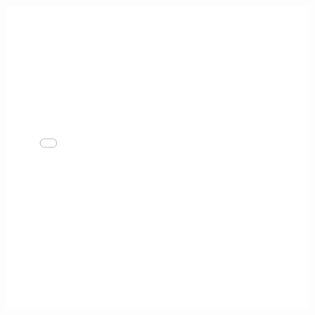 <style type="text/css">
  .map-div{
  background-image: url('map_background.png');
  width: 1460px;
  height: 1384px;
  margin.auto;
  }
 </style>

<div class="map-div">
<iframe width="600px" height="600px" frameborder="0" allowfullscreen src="//umap.openstreetmap.fr/it/map/caccia-al-tesoro_439547?scaleControl=true&miniMap=false&scrollWheelZoom=true&zoomControl=true&allowEdit=false&moreControl=false&searchControl=true&tilelayersControl=false&embedControl=false&datalayersControl=false&onLoadPanel=undefined&captionBar=false&fullscreenControl=true&measureControl=false&locateControl=false&editinosmControl=false"></iframe>
</div>
